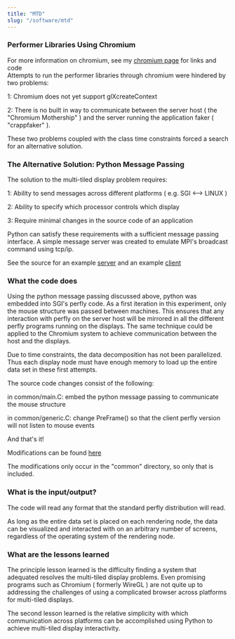 ```yaml
---
title: "MTD"
slug: "/software/mtd"
---
```


### Performer Libraries Using Chromium

For more information on chromium, see my [chromium page](https://www.cs.utexas.edu/~bajaj/cs395T02/molecular/astro/chromium.html) for links and code  
Attempts to run the performer libraries through chromium were hindered by two problems:

1: Chromium does not yet support glXcreateContext

2: There is no built in way to communicate between the server host ( the "Chromium Mothership" ) and the server running the application faker ( "crappfaker" ).

These two problems coupled with the class time constraints forced a search for an alternative solution.

### The Alternative Solution: Python Message Passing

The solution to the multi-tiled display problem requires:

1: Ability to send messages across different platforms ( e.g. SGI <--> LINUX )

2: Ability to specify which processor controls which display

3: Require minimal changes in the source code of an application

Python can satisfy these requirements with a sufficient message passing interface. A simple message server was created to emulate MPI's broadcast command using tcp/ip.

See the source for an example [server](https://www.cs.utexas.edu/~bajaj/cs395T02/molecular/astro/server.py) and an example [client](https://www.cs.utexas.edu/~bajaj/cs395T02/molecular/astro/in_client.py)

### What the code does

Using the python message passing discussed above, python was embedded into SGI's perfly code. As a first iteration in this experiment, only the mouse structure was passed between machines. This ensures that any interaction with perfly on the server host will be mirrored in all the different perfly programs running on the displays. The same technique could be applied to the Chromium system to achieve communication between the host and the displays.

Due to time constraints, the data decomposition has not been parallelized. Thus each display node must have enough memory to load up the entire data set in these first attempts.

The source code changes consist of the following:

in common/main.C: embed the python message passing to communicate the mouse structure

in common/generic.C: change PreFrame() so that the client perfly version will not listen to mouse events

And that's it!

Modifications can be found [here](https://www.cs.utexas.edu/~bajaj/cs395T02/molecular/astro/common.tar.gz)

The modifications only occur in the "common" directory, so only that is included.

### What is the input/output?

The code will read any format that the standard perfly distribution will read.

As long as the entire data set is placed on each rendering node, the data can be visualized and interacted with on an arbitrary number of screens, regardless of the operating system of the rendering node.

### What are the lessons learned

The principle lesson learned is the difficulty finding a system that adequated resolves the multi-tiled display problems. Even promising programs such as Chromium ( formerly WireGL ) are not quite up to addressing the challenges of using a complicated browser across platforms for multi-tiled displays.

The second lesson learned is the relative simplicity with which communication across platforms can be accomplished using Python to achieve multi-tiled display interactivity.
